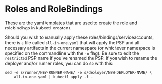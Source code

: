 <!--
###########################################################################
# Various Kubectl Artifacts (kubectl-login, kubectl-createns,             #
#    kubect-rotatetokens, kubectl-getdeployertoken                        #
# Copyright (C) 2021 CJ Oster (ocj@vmware.com)                            #
#                                                                         #
# This program is free software: you can redistribute it and/or modify    #
# it under the terms of the GNU Lesser General Public License as          #
# published by the Free Software Foundation, either version 3 of the      #
# License, or (at your option) any later version.                         #
#                                                                         #
# This program is distributed in the hope that it will be useful, but     #
# WITHOUT ANY WARRANTY; without even the implied warranty of              #
# MERCHANTABILITY or FITNESS FOR A PARTICULAR PURPOSE. See the GNU Lesser #
# General Public License for more details.                                #
#                                                                         #
# You should have received a copy of the GNU Lesser General Public        #
# License along with this program. If not, see                            #
# <https://www.gnu.org/licenses/>.                                        #
###########################################################################
-->

# Roles and RoleBindings

These are the yaml templates that are used to create the role and
rolebindings in kubectl-createns.

Should you wish to manually apply these roles/bindings/serviceaccounts,
there is a file called `all-in-one.yaml` that will apply the PSP and all
necessary artifacts in the current namespace (or whichever namespace is
specified on the commandline with the `-n` flag). Be sure to edit the
`restricted` PSP name if you've renamed the PSP. If you wish to rename
the deployer and/or runner roles, you can do so with this:

    sed -e s/runner/NEW-RUNNER-NAME/ -e s/deployer/NEW-DEPLOYER-NAME/ \
        all-in-one.yaml | kubectl apply -f -
